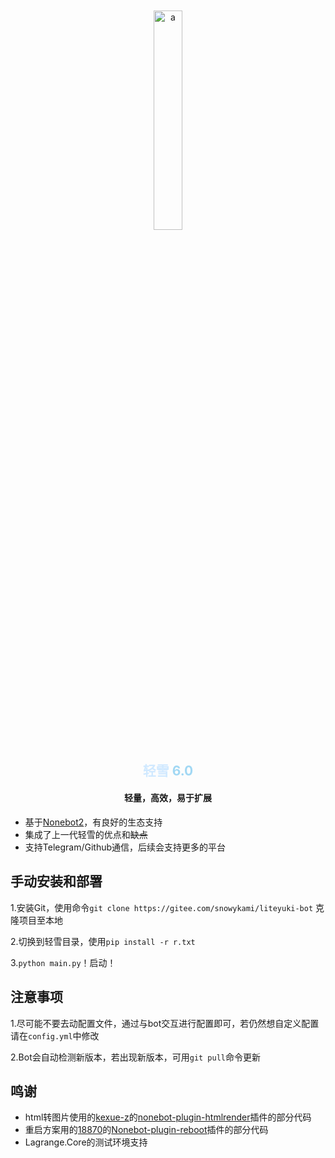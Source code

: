 <div align="center">
    <img src="https://ks.liteyuki.icu:809/static/img/liteyuki_icon.png" style="width: 30%; margin-top:10%;" alt="a">
</div>
<div align=center>
    <h2>
        <font color="#d0e9ff">
            轻雪
        </font>
        <font color="#a2d8f4">
            6.0
        </font>
    </h2>
</div>
<div align=center><h4>轻量，高效，易于扩展</h4></div>

- 基于[Nonebot2]("https://github.com/nonebot/nonebot2")，有良好的生态支持
- 集成了上一代轻雪的优点和~~缺点~~
- 支持Telegram/Github通信，后续会支持更多的平台

## 手动安装和部署

1.安装Git，使用命令`git clone https://gitee.com/snowykami/liteyuki-bot` 克隆项目至本地

2.切换到轻雪目录，使用`pip install -r r.txt`

3.`python main.py`！启动！

## 注意事项

1.尽可能不要去动配置文件，通过与bot交互进行配置即可，若仍然想自定义配置请在`config.yml`中修改

2.Bot会自动检测新版本，若出现新版本，可用`git pull`命令更新

## 鸣谢

- html转图片使用的[kexue-z](https://github.com/kexue-z)的[nonebot-plugin-htmlrender](https://github.com/kexue-z/nonebot-plugin-htmlrender)插件的部分代码
- 重启方案用的[18870](https://github.com/18870)的[Nonebot-plugin-reboot](https://github.com/18870/nonebot-plugin-reboot)插件的部分代码
- Lagrange.Core的测试环境支持